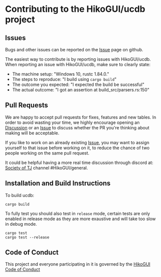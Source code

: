 Contributing to the HikoGUI/ucdb project
========================================

Issues
------

Bugs and other issues can be reported on the [Issue](https://github.com/hikogui/ucdb/issues)
page on github.

The easiest way to contribute is by reporting issues with HikoGUI/ucdb.
When reporting an issue with HikoGUI/ucdb, make sure to clearly state:

 - The machine setup: "Windows 10, rustc 1.84.0."
 - The steps to reproduce: "I build using `cargo build`"
 - The outcome you expected: "I expected the build be successful"
 - The actual outcome: "I got an assertion at build\_src/parsers.rs:150"

Pull Requests
-------------

We are happy to accept pull requests for fixes, features and new tables.
In order to avoid wasting your time, we highly encourage opening an
[Discussion](https://github.com/hikogui/ucdb/discussions) or an
[Issue](https://github.com/hikogui/ucdb/issues) to discuss
whether the PR you're thinking about making will be acceptable.

If you like to work on an already existing [Issue](https://github.com/hikogui/ucdb/issues),
you may want to assign yourself to that issue before working on it,
to reduce the chance of two people working on the same pull request.

It could be helpful having a more real time discussion through discord at:
[Society of TJ](https://discord.gg/CSddDuM) channel #HikoGUI/general.

Installation and Build Instructions
-----------------------------------

To build ucdb:

```
cargo build
```

To fully test you should also test in `release` mode, certain tests are only enabled
in release mode as they are more exaustive and will take too slow in debug mode.

```
cargo test
cargo test --release
```

Code of Conduct
---------------

This project and everyone participating in it is governed by the
[HikoGUI Code of Conduct](CODE_OF_CONDUCT.md)

